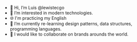 - 👋 Hi, I’m Luis @lewistecgo
- 👀 I’m interested in modern technologies.
- 🌐 I'm practicing my English
- 🌱 I’m currently re-learning design patterns, data structures, programming languages.
- 💞️ I would like to collaborate on brands arounds the world.


<!---
lewistecgo/lewistecgo is a ✨ special ✨ repository because its `README.md` (this file) appears on your GitHub profile.
You can click the Preview link to take a look at your changes.
--->
